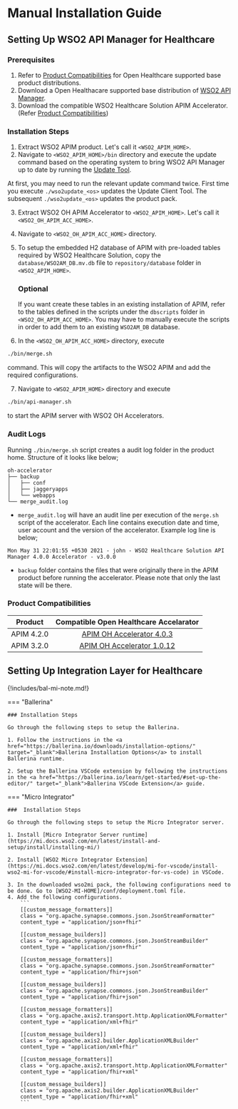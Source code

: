 # Manual Installation Guide

## Setting Up WSO2 API Manager for Healthcare

### Prerequisites
1. Refer to [Product Compatibilities](#product-compatibilities) for Open Healthcare supported base product distributions.
2. Download a Open Healthacare supported base distribution of [WSO2 API Manager](https://wso2.com/api-management/previous-releases/).
3. Download the compatible WSO2 Healthcare Solution APIM Accelerator. (Refer [Product Compatibilities](#product-compatibilities))

### Installation Steps
1. Extract WSO2 APIM product. Let's call it `<WSO2_APIM_HOME>`.
2. Navigate to `<WSO2_APIM_HOME>/bin` directory and execute the update command based on the operating system to bring WSO2 API Manager up to date by running the [Update Tool](https://updates.docs.wso2.com/en/latest/updates/update-tool/). 

At first, you may need to run the relevant update command twice. First time you execute `./wso2update_<os>` updates the Update Client Tool. The subsequent `./wso2update_<os>` updates the product pack.

3. Extract WSO2 OH APIM Accelerator to `<WSO2_APIM_HOME>`. Let's call it `<WSO2_OH_APIM_ACC_HOME>`.
4. Navigate to `<WSO2_OH_APIM_ACC_HOME>` directory.
5. To setup the embedded H2 database of APIM with pre-loaded tables required by WSO2 Healthcare Solution, copy the `database/WSO2AM_DB.mv.db` file to `repository/database` folder in `<WSO2_APIM_HOME>`.

    ### Optional
    If you want create these tables in an existing installation of APIM, refer to the tables defined in the scripts under the `dbscripts` folder in `<WSO2_OH_APIM_ACC_HOME>`. You may have to manually execute the scripts in order to add them to an existing `WSO2AM_DB` database.

6. In the `<WSO2_OH_APIM_ACC_HOME>` directory, execute 
```sh
./bin/merge.sh
``` 
command. This will copy the artifacts to the WSO2 APIM and add the required configurations.

7. Navigate to `<WSO2_APIM_HOME>` directory and execute 
```sh
./bin/api-manager.sh
```
to start the APIM server with WSO2 OH Accelerators.

### Audit Logs
Running `./bin/merge.sh` script creates a audit log folder in the product home. Structure of it looks like below;


```
oh-accelerator
├── backup
│   ├── conf
│   ├── jaggeryapps
│   └── webapps
└── merge_audit.log

```

- `merge_audit.log` will have an audit line per execution of the `merge.sh` script of the accelerator. Each line contains execution date and time, user account and the version of the accelerator. Example log line is below;
```buttonless
Mon May 31 22:01:55 +0530 2021 - john - WSO2 Healthcare Solution API Manager 4.0.0 Accelerator - v3.0.0
```
- `backup` folder contains the files that were originally there in the APIM product before running the accelerator. Please note that only the last state will be there. 

### Product Compatibilities

| Product          | Compatible Open Healthcare Accelarator  |
|---------------------------|-----------------------------------------|
|<center>APIM 4.2.0</center>|<center>[APIM OH Accelerator 4.0.3](https://github.com/wso2-enterprise/open-healthcare-apim/releases/download/v4.0.3/wso2oh-apim-accelerator-4.0.3.zip)</center>                           |
|<center>APIM 3.2.0</center>|<center>[APIM OH Accelerator 1.0.12](https://github.com/wso2-enterprise/open-healthcare-apim/releases/download/v1.0.12/wso2oh-apim-accelerator-1.0.12.zip)</center>                        |                  |


## Setting Up Integration Layer for Healthcare

{!includes/bal-mi-note.md!}

=== "Ballerina"

    ### Installation Steps

    Go through the following steps to setup the Ballerina. 

    1. Follow the instructions in the <a href="https://ballerina.io/downloads/installation-options/" target="_blank">Ballerina Installation Options</a> to install Ballerina runtime.

    2. Setup the Ballerina VSCode extension by following the instructions in the <a href="https://ballerina.io/learn/get-started/#set-up-the-editor/" target="_blank">Ballerina VSCode Extension</a> guide.

=== "Micro Integrator"

    ###  Installation Steps

    Go through the following steps to setup the Micro Integrator server. 

    1. Install [Micro Integrator Server runtime](https://mi.docs.wso2.com/en/latest/install-and-setup/install/installing-mi/)  

    2. Install [WSO2 Micro Integrator Extension](https://mi.docs.wso2.com/en/latest/develop/mi-for-vscode/install-wso2-mi-for-vscode/#install-micro-integrator-for-vs-code) in VSCode. 

    3. In the downloaded wso2mi pack, the following configurations need to be done. Go to [WSO2-MI-HOME]/conf/deployment.toml file. 
    4. Add the following configurations. 
        ```
        [[custom_message_formatters]]
        class = "org.apache.synapse.commons.json.JsonStreamFormatter"
        content_type = "application/json+fhir"

        [[custom_message_builders]]
        class = "org.apache.synapse.commons.json.JsonStreamBuilder"
        content_type = "application/json+fhir"

        [[custom_message_formatters]]
        class = "org.apache.synapse.commons.json.JsonStreamFormatter"
        content_type = "application/fhir+json"

        [[custom_message_builders]]
        class = "org.apache.synapse.commons.json.JsonStreamBuilder"
        content_type = "application/fhir+json"

        [[custom_message_formatters]]
        class = "org.apache.axis2.transport.http.ApplicationXMLFormatter"
        content_type = "application/xml+fhir"

        [[custom_message_builders]]
        class = "org.apache.axis2.builder.ApplicationXMLBuilder"
        content_type = "application/xml+fhir"

        [[custom_message_formatters]]
        class = "org.apache.axis2.transport.http.ApplicationXMLFormatter"
        content_type = "application/fhir+xml"

        [[custom_message_builders]]
        class = "org.apache.axis2.builder.ApplicationXMLBuilder"
        content_type = "application/fhir+xml"
        ```
